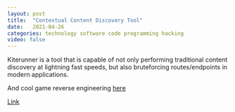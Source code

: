 ```yaml
---
layout: post
title:  "Contextual Content Discovery Tool"
date:   2021-04-26
categories: technology software code programming hacking
video: false
---
```


Kiterunner is a tool that is capable of not only performing traditional content discovery at lightning fast speeds, but also bruteforcing routes/endpoints in modern applications.

And cool game reverse engineering [here](//www.youtube.com/watch?v=4fAeUx8A-OE)

[Link](//www.youtube.com/watch?v=hNs8fpWfcyU)